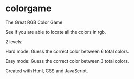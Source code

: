 # colorgame
The Great RGB Color Game

See if you are able to locate all the colors in rgb.

2 levels:

Hard mode:
Guess the correct color between 6 total colors.

Easy mode:
Guess the correct color between 3 total colors.

Created with Html, CSS and JavaScript.
